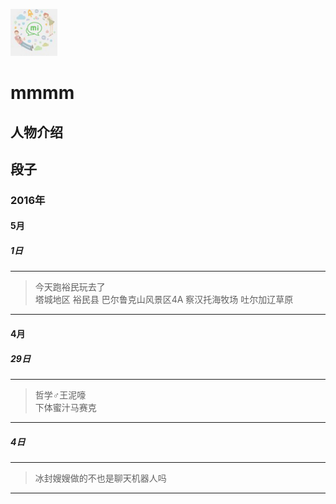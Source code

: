 ![](./icon/mmmm.jpg)
# mmmm

## 人物介绍

## 段子

### 2016年

#### 5月

##### 1日

---
> 今天跑裕民玩去了 <br/>
塔城地区
裕民县 
巴尔鲁克山风景区4A 
察汉托海牧场 
吐尔加辽草原

---
#### 4月

##### 29日

---
> 哲学♂王泥嚎 <br/>
下体蜜汁马赛克

---

##### 4日

---
> 冰封嫂嫂做的不也是聊天机器人吗

---
